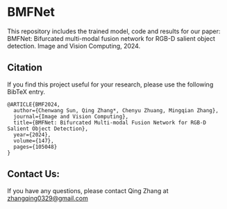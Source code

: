# BMFNet

This repository includes the trained model, code and results for our paper:   
BMFNet: Bifurcated multi-modal fusion network for RGB-D salient object detection. Image and Vision Computing, 2024.   

## Citation    
If you find this project useful for your research, please use the following BibTeX entry.  
```
@ARTICLE{BMF2024,
  author={Chenwang Sun, Qing Zhang*, Chenyu Zhuang, Mingqian Zhang},
  journal={Image and Vision Computing}, 
  title={BMFNet: Bifurcated Multi-modal Fusion Network for RGB-D Salient Object Detection}, 
  year={2024},
  volume={147},
  pages={105048}
}
```

## Contact Us:  
If you have any questions, please contact Qing Zhang at zhangqing0329@gmail.com

